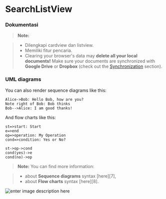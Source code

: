 # SearchListView
### Dokumentasi

> **Note:**

> - Dilengkapi cardview dan listview.
> - Memiliki fitur pencaria.
> - Clearing your browser's data may **delete all your local documents!** Make sure your documents are synchronized with **Google Drive** or **Dropbox** (check out the [<i class="icon-refresh"></i> Synchronization](#synchronization) section).

### UML diagrams

You can also render sequence diagrams like this:

```sequence
Alice->Bob: Hello Bob, how are you?
Note right of Bob: Bob thinks
Bob-->Alice: I am good thanks!
```

And flow charts like this:

```flow
st=>start: Start
e=>end
op=>operation: My Operation
cond=>condition: Yes or No?

st->op->cond
cond(yes)->e
cond(no)->op
```

> **Note:** You can find more information:

> - about **Sequence diagrams** syntax [here][7],
> - about **Flow charts** syntax [here][8].

![enter image description here](https://lh3.googleusercontent.com/iJAcds_Wzki_tLue2WzyDt6VQ7z0tk2hDJepB0-wXLGTXLF4FT7XzjgHFFarg0TgRCwuEnDCNxu6=s0 "feedback2.jpg")
